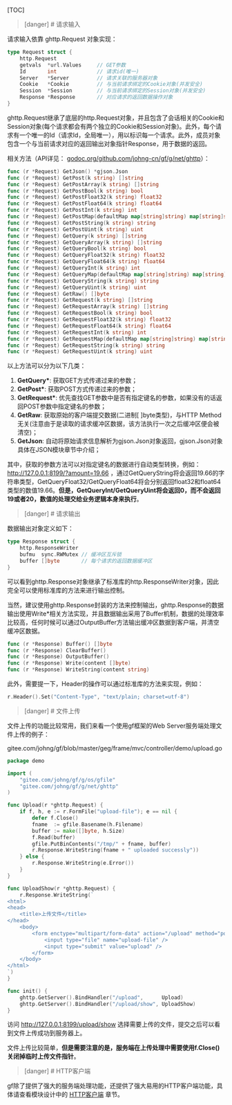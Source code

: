 
[TOC]

>[danger] # 请求输入

请求输入依靠 ghttp.Request 对象实现：
```go
type Request struct {
    http.Request
    getvals  *url.Values     // GET参数
    Id       int             // 请求id(唯一)
    Server   *Server         // 请求关联的服务器对象
    Cookie   *Cookie         // 与当前请求绑定的Cookie对象(并发安全)
    Session  *Session        // 与当前请求绑定的Session对象(并发安全)
    Response *Response       // 对应请求的返回数据操作对象
}
```
ghttp.Request继承了底层的http.Request对象，并且包含了会话相关的Cookie和Session对象(每个请求都会有两个独立的Cookie和Session对象)。此外，每个请求有一个唯一的Id（请求Id，全局唯一），用以标识每一个请求。此外，成员对象包含一个与当前请求对应的返回输出对象指针Response，用于数据的返回。

相关方法（API详见： [godoc.org/github.com/johng-cn/gf/g/net/ghttp](https://godoc.org/github.com/johng-cn/gf/g/net/ghttp)）：
```go
func (r *Request) GetJson() *gjson.Json
func (r *Request) GetPost(k string) []string
func (r *Request) GetPostArray(k string) []string
func (r *Request) GetPostBool(k string) bool
func (r *Request) GetPostFloat32(k string) float32
func (r *Request) GetPostFloat64(k string) float64
func (r *Request) GetPostInt(k string) int
func (r *Request) GetPostMap(defaultMap map[string]string) map[string]string
func (r *Request) GetPostString(k string) string
func (r *Request) GetPostUint(k string) uint
func (r *Request) GetQuery(k string) []string
func (r *Request) GetQueryArray(k string) []string
func (r *Request) GetQueryBool(k string) bool
func (r *Request) GetQueryFloat32(k string) float32
func (r *Request) GetQueryFloat64(k string) float64
func (r *Request) GetQueryInt(k string) int
func (r *Request) GetQueryMap(defaultMap map[string]string) map[string]string
func (r *Request) GetQueryString(k string) string
func (r *Request) GetQueryUint(k string) uint
func (r *Request) GetRaw() []byte
func (r *Request) GetRequest(k string) []string
func (r *Request) GetRequestArray(k string) []string
func (r *Request) GetRequestBool(k string) bool
func (r *Request) GetRequestFloat32(k string) float32
func (r *Request) GetRequestFloat64(k string) float64
func (r *Request) GetRequestInt(k string) int
func (r *Request) GetRequestMap(defaultMap map[string]string) map[string]string
func (r *Request) GetRequestString(k string) string
func (r *Request) GetRequestUint(k string) uint
```
以上方法可以分为以下几类：
1. **GetQuery\***: 获取GET方式传递过来的参数；
2. **GetPost\***: 获取POST方式传递过来的参数；
3. **GetRequest\***: 优先查找GET参数中是否有指定键名的参数，如果没有的话返回POST参数中指定键名的参数；
4. **GetRaw**: 获取原始的客户端提交数据(二进制[ ]byte类型)，与HTTP Method无关(注意由于是读取的请求缓冲区数据，该方法执行一次之后缓冲区便会被清空)；
5. **GetJson**: 自动将原始请求信息解析为gjson.Json对象返回，gjson.Json对象具体在JSON模块章节中介绍；

其中，获取的参数方法可以对指定键名的数据进行自动类型转换，例如：http://127.0.0.1:8199/?amount=19.66 ，通过GetQueryString将会返回19.66的字符串类型，GetQueryFloat32/GetQueryFloat64将会分别返回float32和float64类型的数值19.66。**但是，GetQueryInt/GetQueryUint将会返回0，而不会返回19或者20，数值的处理交给业务逻辑本身来执行**。

>[danger] # 请求输出

数据输出对象定义如下：
```go
type Response struct {
    http.ResponseWriter
    bufmu  sync.RWMutex // 缓冲区互斥锁
    buffer []byte       // 每个请求的返回数据缓冲区
}
```
可以看到ghttp.Response对象继承了标准库的http.ResponseWriter对象，因此完全可以使用标准库的方法来进行输出控制。

当然，建议使用ghttp.Response封装的方法来控制输出，ghttp.Response的数据输出使用Write\*相关方法实现，并且数据输出采用了Buffer机制，数据的处理效率比较高，任何时候可以通过OutputBuffer方法输出缓冲区数据到客户端，并清空缓冲区数据。
```go
func (r *Response) Buffer() []byte
func (r *Response) ClearBuffer()
func (r *Response) OutputBuffer()
func (r *Response) Write(content []byte)
func (r *Response) WriteString(content string)
```
此外，需要提一下，Header的操作可以通过标准库的方法来实现，例如：
```go
r.Header().Set("Content-Type", "text/plain; charset=utf-8")
```


>[danger] # 文件上传

文件上传的功能比较常用，我们来看一个使用gf框架的Web Server服务端处理文件上传的例子：

gitee.com/johng/gf/blob/master/geg/frame/mvc/controller/demo/upload.go

```go
package demo

import (
    "gitee.com/johng/gf/g/os/gfile"
    "gitee.com/johng/gf/g/net/ghttp"
)

func Upload(r *ghttp.Request) {
    if f, h, e := r.FormFile("upload-file"); e == nil {
        defer f.Close()
        fname  := gfile.Basename(h.Filename)
        buffer := make([]byte, h.Size)
        f.Read(buffer)
        gfile.PutBinContents("/tmp/" + fname, buffer)
        r.Response.WriteString(fname + " uploaded successly"))
    } else {
        r.Response.WriteString(e.Error())
    }
}

func UploadShow(r *ghttp.Request) {
    r.Response.WriteString(`
<html>
<head>
    <title>上传文件</title>
</head>
    <body>
        <form enctype="multipart/form-data" action="/upload" method="post">
            <input type="file" name="upload-file" />
            <input type="submit" value="upload" />
        </form>
    </body>
</html>
`)
}

func init() {
    ghttp.GetServer().BindHandler("/upload",      Upload)
    ghttp.GetServer().BindHandler("/upload/show", UploadShow)
}
```

访问 http://127.0.0.1:8199/upload/show 选择需要上传的文件，提交之后可以看到文件上传成功到服务器上。

文件上传比较简单，**但是需要注意的是，服务端在上传处理中需要使用f.Close() 关闭掉临时上传文件指针**。


>[danger] # HTTP客户端

gf除了提供了强大的服务端处理功能，还提供了强大易用的HTTP客户端功能，具体请查看模块设计中的 [HTTP客户端](HTTP客户端.md) 章节。